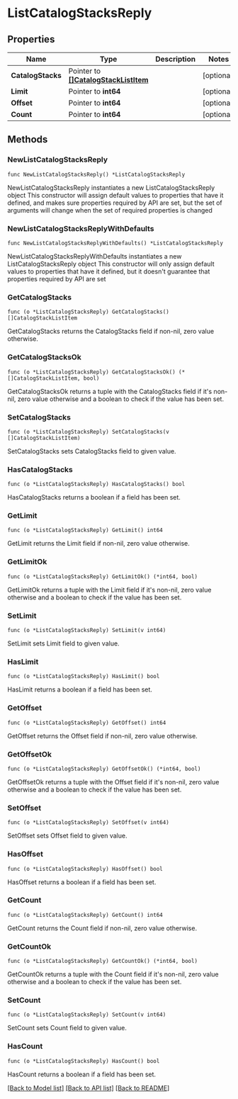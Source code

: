 # ListCatalogStacksReply

## Properties

Name | Type | Description | Notes
------------ | ------------- | ------------- | -------------
**CatalogStacks** | Pointer to [**[]CatalogStackListItem**](CatalogStackListItem.md) |  | [optional] 
**Limit** | Pointer to **int64** |  | [optional] 
**Offset** | Pointer to **int64** |  | [optional] 
**Count** | Pointer to **int64** |  | [optional] 

## Methods

### NewListCatalogStacksReply

`func NewListCatalogStacksReply() *ListCatalogStacksReply`

NewListCatalogStacksReply instantiates a new ListCatalogStacksReply object
This constructor will assign default values to properties that have it defined,
and makes sure properties required by API are set, but the set of arguments
will change when the set of required properties is changed

### NewListCatalogStacksReplyWithDefaults

`func NewListCatalogStacksReplyWithDefaults() *ListCatalogStacksReply`

NewListCatalogStacksReplyWithDefaults instantiates a new ListCatalogStacksReply object
This constructor will only assign default values to properties that have it defined,
but it doesn't guarantee that properties required by API are set

### GetCatalogStacks

`func (o *ListCatalogStacksReply) GetCatalogStacks() []CatalogStackListItem`

GetCatalogStacks returns the CatalogStacks field if non-nil, zero value otherwise.

### GetCatalogStacksOk

`func (o *ListCatalogStacksReply) GetCatalogStacksOk() (*[]CatalogStackListItem, bool)`

GetCatalogStacksOk returns a tuple with the CatalogStacks field if it's non-nil, zero value otherwise
and a boolean to check if the value has been set.

### SetCatalogStacks

`func (o *ListCatalogStacksReply) SetCatalogStacks(v []CatalogStackListItem)`

SetCatalogStacks sets CatalogStacks field to given value.

### HasCatalogStacks

`func (o *ListCatalogStacksReply) HasCatalogStacks() bool`

HasCatalogStacks returns a boolean if a field has been set.

### GetLimit

`func (o *ListCatalogStacksReply) GetLimit() int64`

GetLimit returns the Limit field if non-nil, zero value otherwise.

### GetLimitOk

`func (o *ListCatalogStacksReply) GetLimitOk() (*int64, bool)`

GetLimitOk returns a tuple with the Limit field if it's non-nil, zero value otherwise
and a boolean to check if the value has been set.

### SetLimit

`func (o *ListCatalogStacksReply) SetLimit(v int64)`

SetLimit sets Limit field to given value.

### HasLimit

`func (o *ListCatalogStacksReply) HasLimit() bool`

HasLimit returns a boolean if a field has been set.

### GetOffset

`func (o *ListCatalogStacksReply) GetOffset() int64`

GetOffset returns the Offset field if non-nil, zero value otherwise.

### GetOffsetOk

`func (o *ListCatalogStacksReply) GetOffsetOk() (*int64, bool)`

GetOffsetOk returns a tuple with the Offset field if it's non-nil, zero value otherwise
and a boolean to check if the value has been set.

### SetOffset

`func (o *ListCatalogStacksReply) SetOffset(v int64)`

SetOffset sets Offset field to given value.

### HasOffset

`func (o *ListCatalogStacksReply) HasOffset() bool`

HasOffset returns a boolean if a field has been set.

### GetCount

`func (o *ListCatalogStacksReply) GetCount() int64`

GetCount returns the Count field if non-nil, zero value otherwise.

### GetCountOk

`func (o *ListCatalogStacksReply) GetCountOk() (*int64, bool)`

GetCountOk returns a tuple with the Count field if it's non-nil, zero value otherwise
and a boolean to check if the value has been set.

### SetCount

`func (o *ListCatalogStacksReply) SetCount(v int64)`

SetCount sets Count field to given value.

### HasCount

`func (o *ListCatalogStacksReply) HasCount() bool`

HasCount returns a boolean if a field has been set.


[[Back to Model list]](../README.md#documentation-for-models) [[Back to API list]](../README.md#documentation-for-api-endpoints) [[Back to README]](../README.md)


